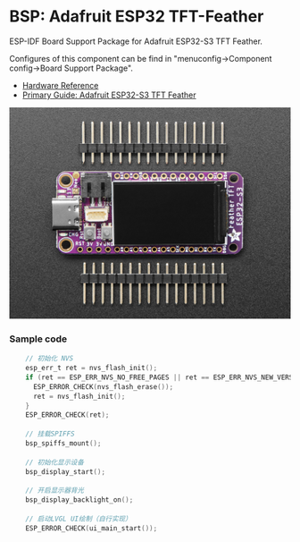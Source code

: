 # BSP: Adafruit ESP32 TFT-Feather

ESP-IDF Board Support Package for Adafruit ESP32-S3 TFT Feather.

Configures of this component can be find in "menuconfig->Component config->Board Support Package".

* [Hardware Reference](https://github.com/adafruit/Adafruit-ESP32-S3-TFT-Feather-PCB)
* [Primary Guide: Adafruit ESP32-S3 TFT Feather](https://learn.adafruit.com/adafruit-esp32-s3-tft-feather)

![image](https://github.com/adafruit/Adafruit-ESP32-S3-TFT-Feather-PCB/raw/main/assets/5483.jpg?raw=true)

### Sample code
```c
    // 初始化 NVS
    esp_err_t ret = nvs_flash_init();
    if (ret == ESP_ERR_NVS_NO_FREE_PAGES || ret == ESP_ERR_NVS_NEW_VERSION_FOUND) {
      ESP_ERROR_CHECK(nvs_flash_erase());
      ret = nvs_flash_init();
    }
    ESP_ERROR_CHECK(ret);

    // 挂载SPIFFS
    bsp_spiffs_mount();

    // 初始化显示设备
    bsp_display_start();

    // 开启显示器背光
    bsp_display_backlight_on();
    
    // 启动LVGL UI绘制（自行实现）
    ESP_ERROR_CHECK(ui_main_start());
```
